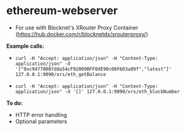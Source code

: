 # ethereum-webserver

* For use with Blocknet's XRouter Proxy Container (https://hub.docker.com/r/blocknetdx/xrouterproxy/)

**Example calls:**

* `curl -H "Accept: application/json" -H "Content-Type: application/json" -d '["0xc94770007dda54cF92009BFF0dE90c06F603a09f","latest"]' 127.0.0.1:9090/xrs/eth_getBalance`

* `curl -H "Accept: application/json" -H "Content-Type: application/json" -d '[]' 127.0.0.1:9090/xrs/eth_blockNumber`

**To do:**

* HTTP error handling
* Optional parameters
